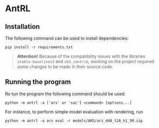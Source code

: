 # AntRL

## Installation

The following command can be used to install dependencies:
```shell
pip install -r requirements.txt
```

> **Attention!**
> Because of the compatibility issues with the libraries `stable-baselines3` and `sb3_contrib`, working on the project 
> required some changes to be made in their source code.

## Running the program

Ro tun the program the following command should be used:
```shell
python -m antrl -a ['ars' or 'sac'] <command> [options...]
```

For instance, to perform simple model evaluation with rendering, run
```shell
python -m antrl -a ars eval -r models/ARS/ars_d40_t20_h1_5M.zip
```
